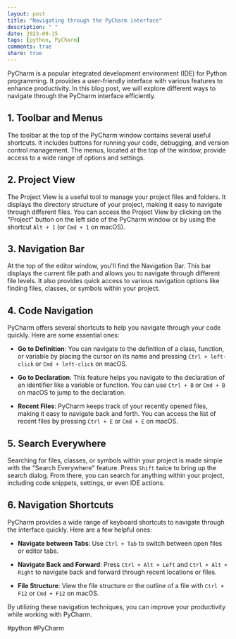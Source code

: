 ```yaml
---
layout: post
title: "Navigating through the PyCharm interface"
description: " "
date: 2023-09-15
tags: [python, PyCharm]
comments: true
share: true
---
```


PyCharm is a popular integrated development environment (IDE) for Python programming. It provides a user-friendly interface with various features to enhance productivity. In this blog post, we will explore different ways to navigate through the PyCharm interface efficiently.

## 1. Toolbar and Menus
The toolbar at the top of the PyCharm window contains several useful shortcuts. It includes buttons for running your code, debugging, and version control management. The menus, located at the top of the window, provide access to a wide range of options and settings.

## 2. Project View
The Project View is a useful tool to manage your project files and folders. It displays the directory structure of your project, making it easy to navigate through different files. You can access the Project View by clicking on the "Project" button on the left side of the PyCharm window or by using the shortcut `Alt + 1` (or `Cmd + 1` on macOS).

## 3. Navigation Bar
At the top of the editor window, you'll find the Navigation Bar. This bar displays the current file path and allows you to navigate through different file levels. It also provides quick access to various navigation options like finding files, classes, or symbols within your project.

## 4. Code Navigation
PyCharm offers several shortcuts to help you navigate through your code quickly. Here are some essential ones:

- **Go to Definition**: You can navigate to the definition of a class, function, or variable by placing the cursor on its name and pressing `Ctrl + left-click` or `Cmd + left-click` on macOS.

- **Go to Declaration**: This feature helps you navigate to the declaration of an identifier like a variable or function. You can use `Ctrl + B` or `Cmd + B` on macOS to jump to the declaration.

- **Recent Files**: PyCharm keeps track of your recently opened files, making it easy to navigate back and forth. You can access the list of recent files by pressing `Ctrl + E` or `Cmd + E` on macOS.

## 5. Search Everywhere
Searching for files, classes, or symbols within your project is made simple with the "Search Everywhere" feature. Press `Shift` twice to bring up the search dialog. From there, you can search for anything within your project, including code snippets, settings, or even IDE actions.

## 6. Navigation Shortcuts
PyCharm provides a wide range of keyboard shortcuts to navigate through the interface quickly. Here are a few helpful ones:

- **Navigate between Tabs**: Use `Ctrl + Tab` to switch between open files or editor tabs.

- **Navigate Back and Forward**: Press `Ctrl + Alt + Left` and `Ctrl + Alt + Right` to navigate back and forward through recent locations or files.

- **File Structure**: View the file structure or the outline of a file with `Ctrl + F12` or `Cmd + F12` on macOS.

By utilizing these navigation techniques, you can improve your productivity while working with PyCharm.

#python #PyCharm